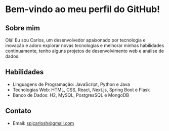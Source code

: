 # Bem-vindo ao meu perfil do GitHub!

## Sobre mim
Olá! Eu sou Carlos, um desenvolvedor apaixonado por tecnologia e inovação e adoro explorar novas tecnologias e melhorar minhas habilidades continuamente, tenho alguns projetos de desenvolvimento web e análise de dados.

## Habilidades
- Linguagens de Programação: JavaScript, Python e Java
- Tecnologias Web: HTML, CSS, React, Next.js, Spring Boot e Flask
- Banco de Dados: H2, MySQL, PostgresSQL e MongoDB

## Contato
- Email: spjcarlosh@gmail.com
